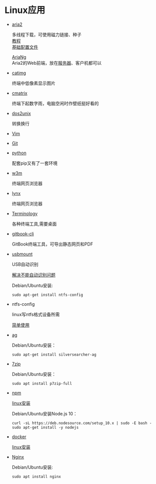# Linux应用

- [aria2](https://aria2.github.io/)

    多线程下载，可使用磁力链接、种子  
    [教程](https://yorkchou.com/aria2.html)  
    [基础配置文件](http://aria2c.com/usage.html)  
    
    [AriaNg](https://github.com/mayswind/AriaNg)  
    Aria2的Web前端，放在[服务器](https://www.jianshu.com/p/5e42c1031fb5)、客户机都可以

- [catimg](https://github.com/posva/catimg)

    终端中低像素显示图片

- [cmatrix](https://github.com/abishekvashok/cmatrix)

    终端下起数字雨，电脑空闲时作壁纸挺好看的

- [dos2unix](http://dos2unix.sourceforge.net/)

    转换换行

- [Vim](https://github.com/vim/vimhttps://www.vim.org/)

- [Git](https://git-scm.com/)

- [python](https://www.python.org/)

    配套pip又有了一套环境

- [w3m](http://w3m.sourceforge.net/)

    终端网页浏览器

- [lynx](https://lynx.browser.org/)

    终端网页浏览器

- [Terminology](https://www.enlightenment.org/about-terminology.md)

    各种终端工具,需要桌面

- [gitbook-cli](https://github.com/GitbookIO/gitbook-cli)

    GitBook终端工具，可导出静态网页和PDF

- [usbmount](https://github.com/rbrito/usbmount)

    USB自动识别

    [解决不能自动识别问题](https://blog.csdn.net/weihan1314/article/details/8806630)
    
    Debian/Ubuntu安装:
    ```
    sudo apt-get install ntfs-config
    ```

- ntfs-config

    linux写ntfs格式设备所需

    [简单使用](https://www.cnblogs.com/pengdonglin137/p/3477869.html)
    
- [ag](https://github.com/ggreer/the_silver_searcher)

    Debian/Ubuntu安装：  
    ```
    sudo apt-get install silversearcher-ag
    ```

- [7zip](https://www.7-zip.org/)

    Debian/Ubuntu安装：
    ```
    sudo apt install p7zip-full
    ```

- [npm](https://nodejs.org/en/)

    [linux安装](https://nodejs.org/en/download/package-manager/#debian-and-ubuntu-based-linux-distributions)
    
    Debian/Ubuntu安装Node.js 10：
    ```
    curl -sL https://deb.nodesource.com/setup_10.x | sudo -E bash -
    sudo apt-get install -y nodejs
    ```
    
- [docker](https://www.docker.com/)

    [linux安装](https://docs.docker.com/install/)
    
- [Nginx](https://www.nginx.com/)

    Debian/Ubuntu安装:
    ```
    sudo apt install nginx
    ```